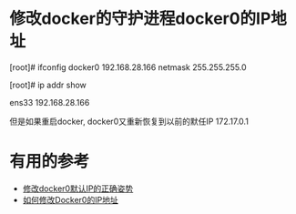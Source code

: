 # 修改docker的守护进程docker0的IP地址

[root]# ifconfig docker0 192.168.28.166 netmask 255.255.255.0

[root]# ip addr show

ens33 192.168.28.166

但是如果重启docker, docker0又重新恢复到以前的默任IP 172.17.0.1


# 有用的参考

* [修改docker0默认IP的正确姿势](https://blog.csdn.net/oliverlyn/article/details/96437364)
* [如何修改Docker0的IP地址](https://blog.csdn.net/gaopan20080808/article/details/77431880)
